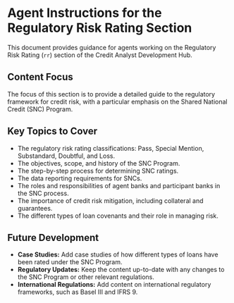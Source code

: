 # Agent Instructions for the Regulatory Risk Rating Section

This document provides guidance for agents working on the Regulatory Risk Rating (`rr`) section of the Credit Analyst Development Hub.

## Content Focus

The focus of this section is to provide a detailed guide to the regulatory framework for credit risk, with a particular emphasis on the Shared National Credit (SNC) Program.

## Key Topics to Cover

*   The regulatory risk rating classifications: Pass, Special Mention, Substandard, Doubtful, and Loss.
*   The objectives, scope, and history of the SNC Program.
*   The step-by-step process for determining SNC ratings.
*   The data reporting requirements for SNCs.
*   The roles and responsibilities of agent banks and participant banks in the SNC process.
*   The importance of credit risk mitigation, including collateral and guarantees.
*   The different types of loan covenants and their role in managing risk.

## Future Development

*   **Case Studies:** Add case studies of how different types of loans have been rated under the SNC Program.
*   **Regulatory Updates:** Keep the content up-to-date with any changes to the SNC Program or other relevant regulations.
*   **International Regulations:** Add content on international regulatory frameworks, such as Basel III and IFRS 9.
